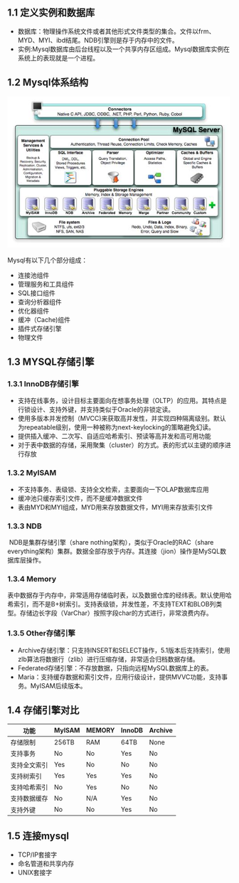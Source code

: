  ## 1.1 定义实例和数据库

+ 数据库：物理操作系统文件或者其他形式文件类型的集合。文件以frm、MYD、MYI、ibd结尾。NDB引擎则是存于内存中的文件。
+ 实例:Mysql数据库由后台线程以及一个共享内存区组成。Mysql数据库实例在系统上的表现就是一个进程。



## 1.2 Mysql体系结构

![img](./image/第一章/Mysql体系结构.jpg)

Mysql有以下几个部分组成：

+ 连接池组件
+ 管理服务和工具组件
+ SQL接口组件
+ 查询分析器组件
+ 优化器组件
+ 缓冲（Cache)组件
+ 插件式存储引擎
+ 物理文件



## 1.3 MYSQL存储引擎

### 1.3.1 InnoDB存储引擎

+ 支持在线事务，设计目标主要面向在想事务处理（OLTP）的应用。其特点是行锁设计、支持外键，并支持类似于Oracle的非锁定读。
+ 使用多版本并发控制（MVCC)来获取高并发性，并实现四种隔离级别。默认为repeatable级别，使用一种被称为next-keylocking的策略避免幻读。
+ 提供插入缓冲、二次写、自适应哈希索引、预读等高并发和高可用功能
+ 对于表中数据的存储，采用聚集（cluster）的方式。表的形式以主键的顺序进行存放

### 1.3.2 MyISAM

+ 不支持事务、表级锁、支持全文检索，主要面向一下OLAP数据库应用
+ 缓冲池只缓存索引文件，而不是缓冲数据文件
+ 表由MYD和MYI组成，MYD用来存放数据文件，MYI用来存放索引文件

### 1.3.3 NDB

​		NDB是集群存储引擎（share nothing架构），类似于Oracle的RAC（share everything架构）集群。数据全部存放于内存。其连接（jion）操作是MySQL数据库层操作。

### 1.3.4 Memory

​		表中数据存于内存中，非常适用存储临时表，以及数据仓库的经纬表。默认使用哈希索引，而不是B+树索引。支持表级锁，并发性差，不支持TEXT和BLOB列类型。存储边长字段（VarChar）按照字段char的方式进行，非常浪费内存。

### 1.3.5 Other存储引擎

+ Archive存储引擎：只支持INSERT和SELECT操作，5.1版本后支持索引，使用zlb算法将数据行（zlib）进行压缩存储，非常适合归档数据存储。
+ Federated存储引擎：不存放数据，只指向远程MySQL数据库上的表。
+ Maria：支持缓存数据和索引文件，应用行级设计，提供MVVC功能，支持事务。MyISAM后续版本。

## 1.4 存储引擎对比

| 功能         | MylSAM | MEMORY | InnoDB | Archive |
| ------------ | ------ | ------ | ------ | ------- |
| 存储限制     | 256TB  | RAM    | 64TB   | None    |
| 支持事务     | No     | No     | Yes    | No      |
| 支持全文索引 | Yes    | No     | No     | No      |
| 支持树索引   | Yes    | Yes    | Yes    | No      |
| 支持哈希索引 | No     | Yes    | No     | No      |
| 支持数据缓存 | No     | N/A    | Yes    | No      |
| 支持外键     | No     | No     | Yes    | No      |

## 1.5 连接mysql

+ TCP/IP套接字
+ 命名管道和共享内存
+ UNIX套接字

